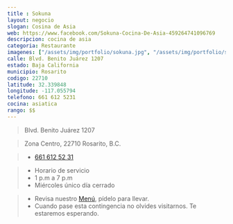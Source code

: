 ```yaml
---
title : Sokuna
layout: negocio
slogan: Cosina de Asia
web: https://www.facebook.com/Sokuna-Cocina-De-Asia-459264741096769
descripcion: cocina de asia
categoria: Restaurante
imagenes: ["/assets/img/portfolio/sokuna.jpg", "/assets/img/portfolio/sokunamenu.jpeg", "/assets/img/portfolio/sokunamenu1.jpeg", "/assets/img/portfolio/sokunamenu2.jpeg", "/assets/img/portfolio/sokunamenu3.jpeg" ]
calle: Blvd. Benito Juárez 1207
estado: Baja California 
municipio: Rosarito
codigo: 22710
latitude: 32.339848
longitude: -117.055794
telefono: 661 612 5231
cocina: asiatica
rango: $$
---
```


>Blvd. Benito Juárez 1207

  >Zona Centro, 22710 Rosarito, B.C.

  >* <a href="tel:+526616125231">661 612 52 31</a>
  
  >* Horario de servicio
  >* 1 p.m a 7 p.m 
  >* Miércoles único día cerrado 

  >* Revisa nuestro [Menú](https://www.facebook.com/Sokuna-Cocina-De-Asia-459264741096769), pídelo para llevar.  
 >* Cuando pase esta contingencia no olvides visitarnos. Te estaremos esperando.


